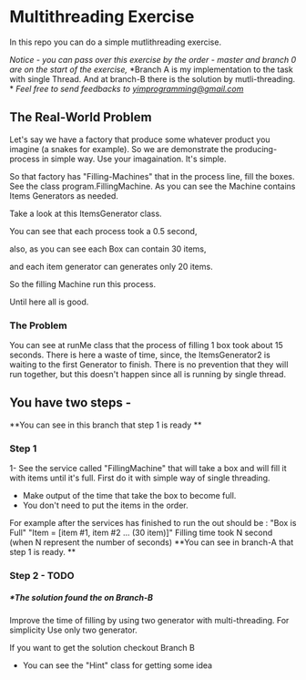 # Multithreading Exercise 
In this repo you can do a simple mutlithreading exercise. 

*Notice - you can pass over this exercise by the order - master and branch 0 are on the start of the exercise,*
*Branch A is my implementation to the task with single Thread. And at branch-B there is the solution by mutli-threading. *
*Feel free to send feedbacks to yimprogramming@gmail.com*

## The Real-World Problem 
Let's say we have a factory that produce some whatever product you imagine (a snakes for example).
So we are demonstrate the producing-process in simple way. Use your imagaination. It's simple. 

So that factory has "Filling-Machines" that in the process line, fill the boxes.
See the class program.FillingMachine. As you can see the Machine contains Items Generators as needed. 

Take a look at this ItemsGenerator class. 

You can see that each process took a 0.5 second,

also, as you can see each Box can contain 30 items,

and each item generator can generates only 20 items. 

So the filling Machine run this process. 

Until here all is good. 

### The Problem 
You can see at runMe class that the process of filling 1 box took about 15 seconds. There is here a waste of time, 
since, the ItemsGenerator2 is waiting to the first Generator to finish. There is no prevention that they will run together,
but this doesn't happen since all is running by single thread.

## You have two steps - 
**You can see in this branch that step 1 is ready **
### Step 1
1- See the service called "FillingMachine"  that will take a box and will fill it with items until it's full. 
First do it with simple way  of single threading. 
- Make output of the time that take the box to become full. 
- You don't need to put the items in the order. 

For example after the services has finished to run 
the out should be : 
"Box is Full"
"Item = [item #1, item #2 ... (30 item)]"
Filling time took N second (when N represent the number of seconds)
**You can see in  branch-A that step 1 is ready. **


### Step 2 - TODO
##### *The solution found the on Branch-B
 

Improve the time of filling by using two generator with multi-threading. For simplicity Use only two generator.  

If you want to get the solution checkout Branch B

* You can see the "Hint" class for getting some idea

 
